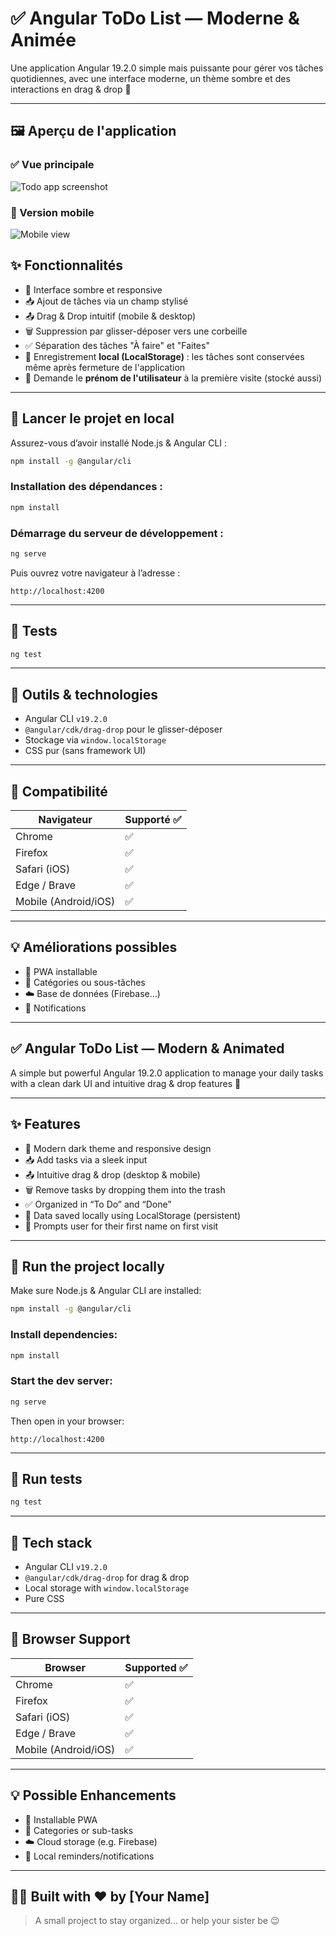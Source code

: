# ✅ Angular ToDo List — Moderne & Animée

Une application Angular 19.2.0 simple mais puissante pour gérer vos tâches quotidiennes, avec une interface moderne, un thème sombre et des interactions en drag & drop 🧠

---

## 🖼️ Aperçu de l'application

### ✅ Vue principale

![Todo app screenshot](./src/assets/screenshots/main-view.png)

### 📱 Version mobile

![Mobile view](./src/assets/screenshots/mobile-view.png)

## ✨ Fonctionnalités

- 🎨 Interface sombre et responsive
- 📥 Ajout de tâches via un champ stylisé
- 📤 Drag & Drop intuitif (mobile & desktop)
- 🗑️ Suppression par glisser-déposer vers une corbeille
- ✅ Séparation des tâches "À faire" et "Faites"
- 🧠 Enregistrement **local (LocalStorage)** : les tâches sont conservées même après fermeture de l'application
- 🙋 Demande le **prénom de l'utilisateur** à la première visite (stocké aussi)

---

## 🚀 Lancer le projet en local

Assurez-vous d’avoir installé Node.js & Angular CLI :

```bash
npm install -g @angular/cli
```

### Installation des dépendances :

```bash
npm install
```

### Démarrage du serveur de développement :

```bash
ng serve
```

Puis ouvrez votre navigateur à l’adresse :

```
http://localhost:4200
```

---

## 🧪 Tests

```bash
ng test
```

---

## 🧰 Outils & technologies

- Angular CLI `v19.2.0`
- `@angular/cdk/drag-drop` pour le glisser-déposer
- Stockage via `window.localStorage`
- CSS pur (sans framework UI)

---

## 📱 Compatibilité

| Navigateur     | Supporté ✅ |
|----------------|------------|
| Chrome         | ✅          |
| Firefox        | ✅          |
| Safari (iOS)   | ✅          |
| Edge / Brave   | ✅          |
| Mobile (Android/iOS) | ✅  |

---

## 💡 Améliorations possibles

- 📲 PWA installable
- 🧾 Catégories ou sous-tâches
- ☁️ Base de données (Firebase…)
- 🔔 Notifications

---------------------------------------------------------------

## ✅ Angular ToDo List — Modern & Animated

A simple but powerful Angular 19.2.0 application to manage your daily tasks with a clean dark UI and intuitive drag & drop features 🧠

---

## ✨ Features

- 🎨 Modern dark theme and responsive design
- 📥 Add tasks via a sleek input
- 📤 Intuitive drag & drop (desktop & mobile)
- 🗑️ Remove tasks by dropping them into the trash
- ✅ Organized in “To Do” and “Done”
- 🧠 Data saved locally using LocalStorage (persistent)
- 🙋 Prompts user for their first name on first visit

---

## 🚀 Run the project locally

Make sure Node.js & Angular CLI are installed:

```bash
npm install -g @angular/cli
```

### Install dependencies:

```bash
npm install
```

### Start the dev server:

```bash
ng serve
```

Then open in your browser:

```
http://localhost:4200
```

---

## 🧪 Run tests

```bash
ng test
```

---

## 🧰 Tech stack

- Angular CLI `v19.2.0`
- `@angular/cdk/drag-drop` for drag & drop
- Local storage with `window.localStorage`
- Pure CSS

---

## 📱 Browser Support

| Browser        | Supported ✅ |
|----------------|--------------|
| Chrome         | ✅            |
| Firefox        | ✅            |
| Safari (iOS)   | ✅            |
| Edge / Brave   | ✅            |
| Mobile (Android/iOS) | ✅    |

---

## 💡 Possible Enhancements

- 📲 Installable PWA
- 🧾 Categories or sub-tasks
- ☁️ Cloud storage (e.g. Firebase)
- 🔔 Local reminders/notifications

---

## 🧑‍💻 Built with ❤️ by [Your Name]

> A small project to stay organized... or help your sister be 😉
